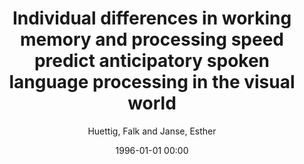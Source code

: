 ---
layout: post
title: Individual differences in working memory and processing speed predict anticipatory spoken language processing in the visual world

date: 1996-01-01 00:00
author: Huettig, Falk and Janse, Esther
journal: Language Cognition and Neuroscience

year: 2016
---